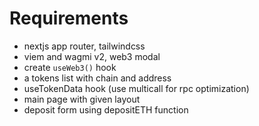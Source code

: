# Requirements

- nextjs app router, tailwindcss
- viem and wagmi v2, web3 modal
- create `useWeb3()` hook
- a tokens list with chain and address
- useTokenData hook (use multicall for rpc optimization)
- main page with given layout
- deposit form using depositETH function
